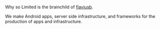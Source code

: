 Why so Limited is the brainchild of [flaviusb](http://flaviusb.net).

We make Android apps, server side infrastructure, and frameworks for the production of apps and infrastructure.
